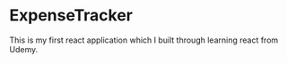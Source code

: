 # ExpenseTracker
This is my first react application which I built through learning react from Udemy.
